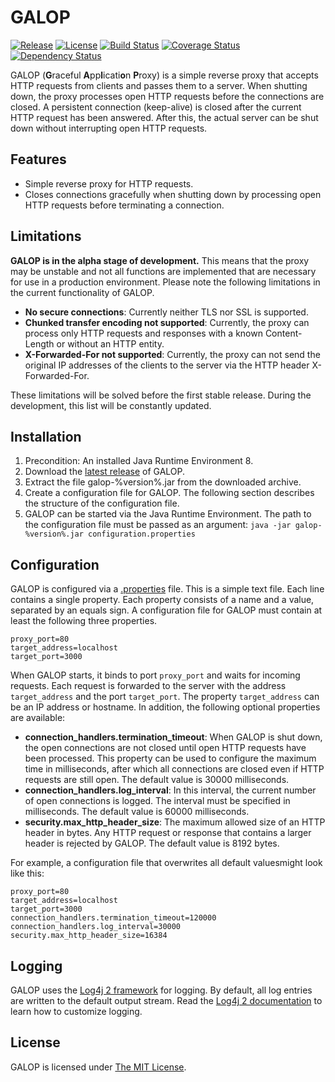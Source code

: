 # GALOP

[![Release](https://img.shields.io/github/release/SebastianSchmidt/galop.svg)](https://github.com/SebastianSchmidt/galop/releases)
[![License](https://img.shields.io/github/license/SebastianSchmidt/galop.svg)](https://github.com/SebastianSchmidt/galop/blob/master/LICENSE)
[![Build Status](https://travis-ci.org/SebastianSchmidt/galop.svg?branch=master)](https://travis-ci.org/SebastianSchmidt/galop)
[![Coverage Status](https://coveralls.io/repos/github/SebastianSchmidt/galop/badge.svg?branch=master)](https://coveralls.io/github/SebastianSchmidt/galop?branch=master)
[![Dependency Status](https://www.versioneye.com/user/projects/58cc80f86893fd004792c788/badge.svg)](https://www.versioneye.com/user/projects/58cc80f86893fd004792c788)

GALOP (**G**raceful **A**pp**l**icati**o**n **P**roxy) is a simple reverse
proxy that accepts HTTP requests from clients and passes them to a server.
When shutting down, the proxy processes open HTTP requests before the
connections are closed. A persistent connection (keep-alive) is closed after
the current HTTP request has been answered. After this, the actual server can
be shut down without interrupting open HTTP requests.


## Features

- Simple reverse proxy for HTTP requests.
- Closes connections gracefully when shutting down by processing open HTTP
  requests before terminating a connection.


## Limitations

**GALOP is in the alpha stage of development.** This means that the proxy may
be unstable and not all functions are implemented that are necessary for use in
a production environment. Please note the following limitations in the current
functionality of GALOP.

- **No secure connections**: Currently neither TLS nor SSL is supported.
- **Chunked transfer encoding not supported**: Currently, the proxy can process
  only HTTP requests and responses with a known Content-Length or without an
  HTTP entity.
- **X-Forwarded-For not supported**: Currently, the proxy can not send the
  original IP addresses of the clients to the server via the HTTP header
  X-Forwarded-For.

These limitations will be solved before the first stable release.
During the development, this list will be constantly updated.


## Installation

1. Precondition: An installed Java Runtime Environment 8.
2. Download the
   [latest release](https://github.com/SebastianSchmidt/galop/releases/latest)
   of GALOP.
3. Extract the file galop-%version%.jar from the downloaded archive.
4. Create a configuration file for GALOP.
   The following section describes the structure of the configuration file.
5. GALOP can be started via the Java Runtime Environment.
   The path to the configuration file must be passed as an argument:
   `java -jar galop-%version%.jar configuration.properties`


## Configuration

GALOP is configured via a [.properties](https://en.wikipedia.org/wiki/.properties)
file. This is a simple text file. Each line contains a single property.
Each property consists of a name and a value, separated by an equals sign.
A configuration file for GALOP must contain at least the following three
properties.

```
proxy_port=80
target_address=localhost
target_port=3000
```

When GALOP starts, it binds to port `proxy_port` and waits for incoming requests.
Each request is forwarded to the server with the address `target_address` and
the port `target_port`. The property `target_address` can be an IP address or
hostname. In addition, the following optional properties are available:

- **connection_handlers.termination_timeout**:
  When GALOP is shut down, the open connections are not closed until open HTTP
  requests have been processed. This property can be used to configure the
  maximum time in milliseconds, after which all connections are closed even if
  HTTP requests are still open. The default value is 30000 milliseconds.
- **connection_handlers.log_interval**:
  In this interval, the current number of open connections is logged. The
  interval must be specified in milliseconds. The default value is 60000
  milliseconds.
- **security.max_http_header_size**:
  The maximum allowed size of an HTTP header in bytes. Any HTTP request or
  response that contains a larger header is rejected by GALOP. The default
  value is 8192 bytes.

For example, a configuration file that overwrites all default values ​​might
look like this:

```
proxy_port=80
target_address=localhost
target_port=3000
connection_handlers.termination_timeout=120000
connection_handlers.log_interval=30000
security.max_http_header_size=16384
```


## Logging

GALOP uses the [Log4j 2 framework](https://logging.apache.org/log4j/2.0/) for
logging. By default, all log entries are written to the default output stream.
Read the [Log4j 2 documentation](https://logging.apache.org/log4j/2.0/manual/configuration.html)
to learn how to customize logging.


## License

GALOP is licensed under [The MIT License](https://opensource.org/licenses/MIT).
